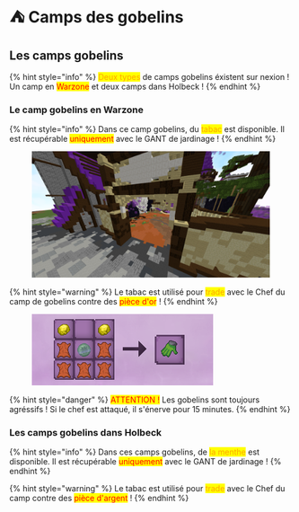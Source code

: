 # ⛺ Camps des gobelins

## Les camps gobelins&#x20;

{% hint style="info" %}
<mark style="color:orange;">Deux types</mark> de camps gobelins éxistent sur nexion ! Un camp en <mark style="color:red;">Warzone</mark> et deux camps dans Holbeck !
{% endhint %}

### Le camp gobelins en Warzone

{% hint style="info" %}
Dans ce camp gobelins, du <mark style="color:orange;">tabac</mark> est disponible. Il est récupérable <mark style="color:red;">uniquement</mark> avec le GANT de jardinage !
{% endhint %}

<figure><img src="../../.gitbook/assets/2023-04-26_18.22.01.png" alt=""><figcaption></figcaption></figure>

{% hint style="warning" %}
Le tabac est utilisé pour <mark style="color:orange;">trade</mark> avec le Chef du camp de gobelins contre des <mark style="color:red;">pièce d'or</mark> !
{% endhint %}

<figure><img src="../../.gitbook/assets/image (25).png" alt=""><figcaption></figcaption></figure>

{% hint style="danger" %}
<mark style="color:red;">ATTENTION !</mark> Les gobelins sont toujours agréssifs ! Si le chef est attaqué, il s'énerve pour 15 minutes.&#x20;
{% endhint %}

### Les camps gobelins dans Holbeck&#x20;

{% hint style="info" %}
Dans ces camps gobelins, de <mark style="color:orange;">la menthe</mark> est disponible. Il est récupérable <mark style="color:red;">uniquement</mark> avec le GANT de jardinage !
{% endhint %}

{% hint style="warning" %}
Le tabac est utilisé pour <mark style="color:orange;">trade</mark> avec le Chef du camp contre des <mark style="color:red;">pièce d'argent</mark> !
{% endhint %}
